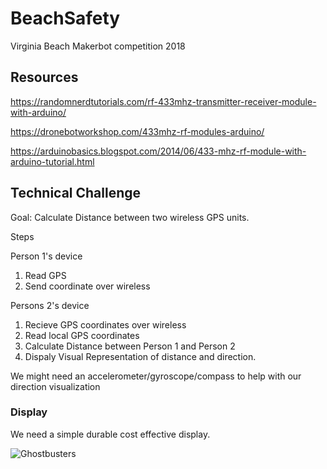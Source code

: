 # BeachSafety
Virginia Beach Makerbot competition  2018

## Resources

https://randomnerdtutorials.com/rf-433mhz-transmitter-receiver-module-with-arduino/

https://dronebotworkshop.com/433mhz-rf-modules-arduino/

https://arduinobasics.blogspot.com/2014/06/433-mhz-rf-module-with-arduino-tutorial.html


## Technical Challenge

Goal: Calculate Distance between two wireless GPS units.

Steps

Person 1's device

1. Read GPS
2. Send coordinate over wireless

Persons 2's device

1. Recieve GPS coordinates over wireless
2. Read local GPS coordinates
3. Calculate Distance between Person 1 and Person 2
4. Dispaly Visual Representation of distance and direction.

We might need an accelerometer/gyroscope/compass to help with our direction visualization


### Display 

We need a simple durable cost effective display. 

![Ghostbusters](/EricRohlfs/BeachSafety/Ghostbusters2.jpg?raw=true)


